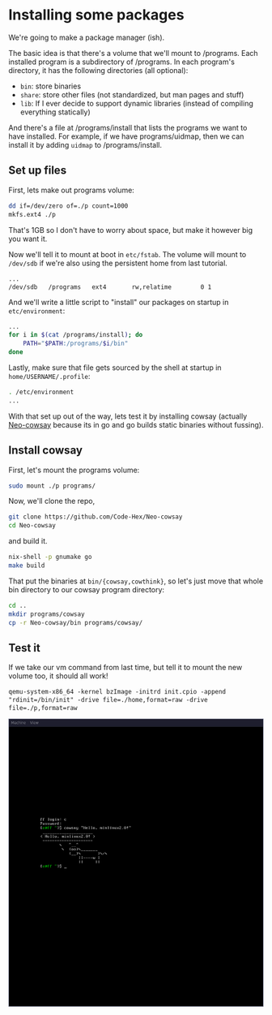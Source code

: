 # Installing some packages
We're going to make a package manager (ish).

The basic idea is that there's a volume that we'll mount to /programs.
Each installed program is a subdirectory of /programs.
In each program's directory, it has the following directories (all optional):
- `bin`: store binaries
- `share`: store other files (not standardized, but man pages and stuff)
- `lib`: If I ever decide to support dynamic libraries (instead of compiling everything statically)

And there's a file at /programs/install that lists the programs we want to have installed.
For example, if we have programs/uidmap, then we can install it by adding `uidmap` to /programs/install.

## Set up files
First, lets make out programs volume:
```sh
dd if=/dev/zero of=./p count=1000
mkfs.ext4 ./p
```
That's 1GB so I don't have to worry about space, but make it however big you want it.

Now we'll tell it to mount at boot in `etc/fstab`.
The volume will mount to `/dev/sdb` if we're also using the persistent home from last tutorial.
```
...
/dev/sdb   /programs   ext4       rw,relatime        0 1
```

And we'll write a little script to "install" our packages on startup in `etc/environment`:
```sh
...
for i in $(cat /programs/install); do
    PATH="$PATH:/programs/$i/bin"
done
```

Lastly, make sure that file gets sourced by the shell at startup in `home/USERNAME/.profile`:
```sh
. /etc/environment
...
```

With that set up out of the way, lets test it by installing cowsay (actually [Neo-cowsay](https://github.com/Code-Hex/Neo-cowsay) because its in go and go builds static binaries without fussing).

## Install cowsay
First, let's mount the programs volume:
```sh
sudo mount ./p programs/
```

Now, we'll clone the repo,
```sh
git clone https://github.com/Code-Hex/Neo-cowsay
cd Neo-cowsay
```

and build it.
```sh
nix-shell -p gnumake go
make build
```

That put the binaries at `bin/{cowsay,cowthink}`, so let's just move that whole bin directory to our cowsay program directory:
```sh
cd ..
mkdir programs/cowsay
cp -r Neo-cowsay/bin programs/cowsay/
```

## Test it
If we take our vm command from last time, but tell it to mount the new volume too, it should all work!
```
qemu-system-x86_64 -kernel bzImage -initrd init.cpio -append "rdinit=/bin/init" -drive file=./home,format=raw -drive file=./p,format=raw
```

![cowsay](./cowsay.png)
